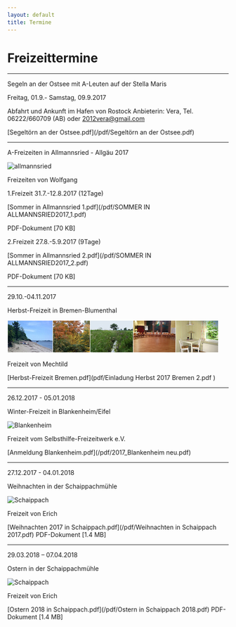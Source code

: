 ```yaml
---
layout: default
title: Termine
---
```

# Freizeittermine

---------------------------------------------------------------------

Segeln an der Ostsee mit A-Leuten auf der Stella Maris

Freitag, 01.9.- Samstag, 09.9.2017 

Abfahrt und Ankunft im Hafen von Rostock 
Anbieterin: Vera, Tel. 06222/660709 (AB)  oder 2012vera@gmail.com

[Segeltörn an der Ostsee.pdf](/pdf/Segeltörn an der Ostsee.pdf)

---------------------------------------------------------------------

A-Freizeiten in Allmannsried - Allgäu 2017

![allmannsried](/images/allmansried.jpeg)

Freizeiten von Wolfgang 

1.Freizeit 31.7.-12.8.2017 (12Tage)

[Sommer in Allmannsried 1.pdf](/pdf/SOMMER IN ALLMANNSRIED2017_1.pdf)

PDF-Dokument [70 KB]

2.Freizeit 27.8.-5.9.2017   (9Tage)

[Sommer in Allmannsried 2.pdf](/pdf/SOMMER IN ALLMANNSRIED2017_2.pdf)

PDF-Dokument [70 KB]

---------------------------------------------------------------------

29.10.-04.11.2017

Herbst-Freizeit in Bremen-Blumenthal

![Bremen](images/Leiste_Herbst_Bremen.jpg)

Freizeit von Mechtild

[Herbst-Freizeit Bremen.pdf](pdf/Einladung Herbst 2017 Bremen 2.pdf )

---------------------------------------------------------------------

26.12.2017 - 05.01.2018

Winter-Freizeit in Blankenheim/Eifel

![Blankenheim](/images/blankenheim.jpeg)

Freizeit vom Selbsthilfe-Freizeitwerk e.V.

[Anmeldung Blankenheim.pdf](/pdf/2017_Blankenheim neu.pdf)

---------------------------------------------------------------------

27.12.2017 - 04.01.2018

Weihnachten in der Schaippachmühle

![Schaippach](/images/schaippach.jpeg)

Freizeit von Erich

[Weihnachten 2017 in Schaippach.pdf](/pdf/Weihnachten in Schaippach 2017.pdf)
PDF-Dokument [1.4 MB]

----------------------------------------------------------------------------

29.03.2018 – 07.04.2018

Ostern in der Schaippachmühle

![Schaippach](/images/schaippach.jpeg)

Freizeit von Erich

[Ostern 2018 in Schaippach.pdf](/pdf/Ostern in Schaippach 2018.pdf)
PDF-Dokument [1.4 MB]
